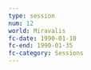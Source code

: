 ```yaml
---
type: session
num: 12
world: Miravalis
fc-date: 1990-01-10
fc-end: 1990-01-35
fc-category: Sessions
---
```

